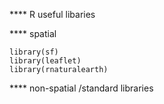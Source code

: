 **** R useful libaries 

**** spatial 
```
library(sf)
library(leaflet)
library(rnaturalearth)
```
**** non-spatial /standard libraries 
